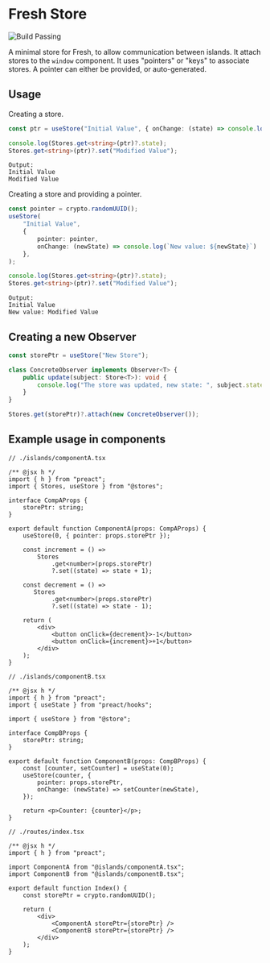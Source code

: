 # Fresh Store

![Build Passing](https://github.com/amoreaulemay/fresh-store/actions/workflows/deno.yml/badge.svg)

A minimal store for Fresh, to allow communication between islands. It attach stores to the `window` component. It uses "pointers" or "keys" to associate stores. A pointer can either be provided, or auto-generated.

## Usage

Creating a store.

```typescript
const ptr = useStore("Initial Value", { onChange: (state) => console.log(state) });

console.log(Stores.get<string>(ptr)?.state);
Stores.get<string>(ptr)?.set("Modified Value");
```

```
Output:
Initial Value
Modified Value
```

Creating a store and providing a pointer.

```typescript
const pointer = crypto.randomUUID();
useStore(
    "Initial Value", 
    {
        pointer: pointer,
        onChange: (newState) => console.log(`New value: ${newState}`)
    },
);

console.log(Stores.get<string>(ptr)?.state);
Stores.get<string>(ptr)?.set("Modified Value");
```

```
Output:
Initial Value
New value: Modified Value
```

## Creating a new Observer

```typescript
const storePtr = useStore("New Store");

class ConcreteObserver implements Observer<T> {
    public update(subject: Store<T>): void {
        console.log("The store was updated, new state: ", subject.state);
    }
}

Stores.get(storePtr)?.attach(new ConcreteObserver());
```

## Example usage in components

```tsx
// ./islands/componentA.tsx

/** @jsx h */
import { h } from "preact";
import { Stores, useStore } from "@stores";

interface CompAProps {
    storePtr: string;
}

export default function ComponentA(props: CompAProps) {
    useStore(0, { pointer: props.storePtr });

    const increment = () => 
        Stores
            .get<number>(props.storePtr)
            ?.set((state) => state + 1);
    
    const decrement = () =>
       Stores
            .get<number>(props.storePtr)
            ?.set((state) => state - 1);
    
    return (
        <div>
            <button onClick={decrement}>-1</button>
            <button onClick={increment}>+1</button>
        </div>
    );
}
```

```tsx
// ./islands/componentB.tsx

/** @jsx h */
import { h } from "preact";
import { useState } from "preact/hooks";

import { useStore } from "@store";

interface CompBProps {
    storePtr: string;
}

export default function ComponentB(props: CompBProps) {
    const [counter, setCounter] = useState(0);
    useStore(counter, {
        pointer: props.storePtr,
        onChange: (newState) => setCounter(newState),
    });

    return <p>Counter: {counter}</p>;
}
```

```tsx
// ./routes/index.tsx

/** @jsx h */
import { h } from "preact";

import ComponentA from "@islands/componentA.tsx";
import ComponentB from "@islands/componentB.tsx";

export default function Index() {
    const storePtr = crypto.randomUUID();

    return (
        <div>
            <ComponentA storePtr={storePtr} />
            <ComponentB storePtr={storePtr} />
        </div>
    );
}
```